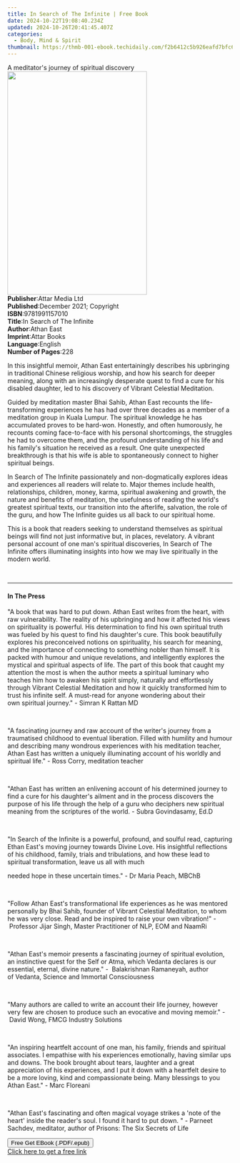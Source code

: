 ```yaml
---
title: In Search of The Infinite | Free Book
date: 2024-10-22T19:08:40.234Z
updated: 2024-10-26T20:41:45.407Z
categories:
  - Body, Mind & Spirit
thumbnail: https://thmb-001-ebook.techidaily.com/f2b6412c5b926eafd7bfc6253d003c2d35a65685311c13bf6e85418d799d678f.jpg
---
```

<main id="book-container">
  <div class="flex flex-col">
    <div class="book-brief flex-1 py-6 px-4 sm:p-6 md:py-10 md:px-8">
      <!-- brief-->
      <div class="book-brief-main">
        A meditator's journey of spiritual discovery
      </div>
    </div>
    <div
      class="book-meta-info flex-1 grid gap-4 col-start-1 col-end-3 row-start-1 sm:mb-6 sm:grid-cols-4 lg:gap-6 lg:col-start-2 lg:row-end-6 lg:row-span-6 lg:mb-0"
    >
      <div
        class="book-meta-info-left place-content-center mt-4 p-4 text-sm leading-6 col-start-2 col-span-2 dark:text-slate-400"
      >
        <img
          class="w-full h-500 object-cover rounded-lg sm:h-255 sm:col-span-2 lg:col-span-full"
          src="https://img-001-ebook.techidaily.com/a6576c27ba3fef0ab90018bb0370ecb5814db91d152fcdacf1372743722375cc.jpg"
          alt=""
          width="312"
          height="500"
        />
      </div>
      <div
        class="book-meta-info-right mt-2 col-start-1 row-start-2 col-span-3 self-center"
      >
        <!-- meta data  -->
        <div class="flex flex-col px-4 md:px-8">
          <div class="flex-1">
            <strong>Publisher</strong>:<span class="px-2">Attar Media Ltd</span>
          </div>
          <div class="flex-1">
            <strong>Published</strong>:<span class="px-2"
              >December 2021; Copyright</span
            >
          </div>
          <div class="flex-1">
            <strong>ISBN</strong>:<span class="px-2">9781991157010</span>
          </div>
          <div class="flex-1">
            <strong>Title</strong>:<span class="px-2"
              >In Search of The Infinite</span
            >
          </div>
          <div class="flex-1">
            <strong>Author</strong>:<span class="px-2">Athan East</span>
          </div>
          <div class="flex-1">
            <strong>Imprint</strong>:<span class="px-2">Attar Books</span>
          </div>
          <div class="flex-1">
            <strong>Language</strong>:<span class="px-2">English</span>
          </div>
          <div class="flex-1">
            <strong>Number of Pages</strong>:<span class="px-2">228</span>
          </div>
        </div>
      </div>
    </div>
    <div class="book-description flex-1 py-6 px-4 sm:p-6 md:py-10 md:px-8">
      <div class="book-description-main">
        <div accordion-content="" id="description">
          <p>
            In this insightful memoir, Athan East entertainingly describes his
            upbringing in traditional Chinese religious worship, and how his
            search for deeper meaning, along with an increasingly desperate
            quest to find a cure for his disabled daughter, led to his discovery
            of&nbsp;Vibrant Celestial Meditation.&nbsp;
          </p>
          <p>
            Guided by meditation master Bhai Sahib, Athan East recounts the
            life-transforming experiences he has had over three decades as a
            member of a meditation group in Kuala Lumpur. The spiritual
            knowledge he has accumulated proves to be hard-won. Honestly, and
            often humorously, he recounts coming face-to-face with his personal
            shortcomings, the struggles he had to overcome them,&nbsp;and the
            profound understanding of his life and his family's situation he
            received as a result. One quite unexpected breakthrough is that his
            wife is able to spontaneously connect to higher spiritual beings.
          </p>
          <p>
            In Search of The Infinite passionately and non-dogmatically explores
            ideas and experiences all readers will relate to. Major themes
            include health, relationships, children, money, karma, spiritual
            awakening and growth, the nature and benefits of meditation, the
            usefulness of reading the world's greatest spiritual texts, our
            transition into the afterlife, salvation, the role of the guru, and
            how The Infinite guides us all back to our spiritual home.
          </p>
          <p>
            This is a book that readers seeking to understand themselves as
            spiritual beings will find not just informative but, in places,
            revelatory. A vibrant personal account of one man's spiritual
            discoveries, In Search of The Infinite offers illuminating insights
            into how we may live spiritually in the modern world.
          </p>
          <p><br /></p>
        </div>
        <div class="accordion-fader"></div>
      </div>
    </div>
    <div class="book-excerpts flex-1 py-6 px-4 sm:p-6 md:py-10 md:px-8">
      <!-- excerpts-->
      <div class="book-excerpts-main">
        <hr />
        <h4 class="placeholder placeholder-heading">
          <span>In The Press</span>
        </h4>
        <p></p>
        <p>
          "A book that was hard to put down. Athan East writes from the heart,
          with raw vulnerability. The reality of his upbringing and how it
          affected his views on spirituality is powerful. His determination to
          find his own spiritual truth was fueled by his quest to find his
          daughter's cure. This book beautifully explores his preconceived
          notions on spirituality, his search for meaning, and the importance of
          connecting to something nobler than himself. It is packed with humour
          and unique revelations, and intelligently explores the mystical and
          spiritual aspects of life. The part of this book that caught my
          attention the most is when the author meets a spiritual luminary who
          teaches him how to awaken his spirit simply, naturally and
          effortlessly through Vibrant Celestial Meditation and how it quickly
          transformed him to trust his infinite self. A must-read for anyone
          wondering about their own&nbsp;spiritual journey."&nbsp;-&nbsp;Simran
          K Rattan MD
        </p>
        <p><br /></p>
        <p>
          "A fascinating journey and raw account of the writer's journey from a
          traumatised childhood&nbsp;to eventual liberation. Filled with
          humility and humour and describing many wondrous experiences with his
          meditation teacher, Athan East has written a uniquely illuminating
          account of his worldly and spiritual life." - Ross Corry, meditation
          teacher
        </p>
        <p><br /></p>
        <p>
          "Athan East has written an enlivening account of his determined
          journey to find a cure for his daughter's ailment and in the process
          discovers the purpose of his life through the help of a guru who
          deciphers new spiritual meaning from the scriptures of the world. -
          Subra Govindasamy, Ed.D
        </p>
        <p><br /></p>
        <p>
          "In Search of the Infinite&nbsp;is a powerful, profound, and soulful
          read, capturing Ethan East's moving journey towards Divine Love. His
          insightful reflections of his childhood, family, trials and
          tribulations,&nbsp;and how these lead to spiritual transformation,
          leave us all with much&nbsp;
        </p>
        <p>
          needed hope in these uncertain times."&nbsp;-&nbsp;Dr Maria Peach,
          MBChB
        </p>
        <p><br /></p>
        <p>
          "Follow Athan East's transformational life experiences as he was
          mentored personally by Bhai Sahib, founder&nbsp;of Vibrant Celestial
          Meditation, to whom he was very close. Read and be inspired to raise
          your own vibration!"&nbsp;-&nbsp;Professor Jijar Singh, Master
          Practitioner of NLP, EOM and NaamRi
        </p>
        <p><br /></p>
        <p>
          "Athan East's memoir presents a fascinating journey of
          spiritual&nbsp;evolution, an instinctive quest for the Self or Atma,
          which Vedanta&nbsp;declares is our essential, eternal, divine
          nature."&nbsp;-&nbsp;&nbsp;Balakrishnan Ramaneyah, author
          of&nbsp;Vedanta, Science and Immortal Consciousness
        </p>
        <p><br /></p>
        <p>
          "Many authors are called to write an account their life journey,
          however very few are chosen to produce such an evocative and moving
          memoir."&nbsp;-&nbsp;David Wong, FMCG Industry Solutions
        </p>
        <p><br /></p>
        <p>
          "An inspiring heartfelt account of one man, his family, friends and
          spiritual associates. I empathise with his experiences emotionally,
          having similar ups and downs. The book brought about tears, laughter
          and a great appreciation of his experiences, and I put it down with a
          heartfelt desire to be a more loving, kind and compassionate being.
          Many blessings to you Athan East."&nbsp;-&nbsp;Marc Floreani
        </p>
        <p><br /></p>
        <p>
          "Athan East's fascinating and often magical voyage strikes a 'note of
          the heart' inside the reader's soul. I found it hard to put down. " -
          Parneet Sachdev, meditator, author of&nbsp;Prisons: The Six Secrets of
          Life
        </p>
        <p></p>
      </div>
    </div>
    <div
      class="book-about-author flex-1 py-6 px-4 sm:p-6 md:py-10 md:px-8"
    ></div>
    <div class="book-free-get flex-1 py-6 px-4 sm:p-6 md:py-10 md:px-8">
      <button
        id="btn-free-get"
        class="bg-blue-500 hover:bg-blue-700 text-white font-bold py-2 px-4 rounded"
      >
        Free Get EBook (.PDF/.epub)
      </button>
      <div id="countdown-display" class="px-2 text-lg mt-2"></div>
      <a
        id="free-link"
        class="hidden bg-blue-500 hover:bg-blue-700 text-white font-bold py-2 px-4 rounded"
        href="https://www.ebooks.com/en-us/book/210423819/in-search-of-the-infinite/athan-east/"
        target="_blank"
        >Click here to get a free link</a
      >
    </div>
    <script>
      let countdownTime = 0;
      let countdownInterval = null;
      document
        .getElementById('btn-free-get')
        .addEventListener('click', startCountdown);
      function startCountdown() {
        countdownTime = new Date().getTime() + 60000 * 3;
        countdownInterval = setInterval(updateCountdown, 1000);
        document.getElementById('btn-free-get').disabled = true;
        document
          .getElementById('btn-free-get')
          .classList.add('bg-gray-500', 'cursor-not-allowed');
      }
      function updateCountdown() {
        let currentTime = new Date().getTime();
        let timeLeft = countdownTime - currentTime;
        let secondsLeft = Math.floor(timeLeft / 1000);
        document.getElementById('countdown-display').innerHTML =
          `Remaining time: ${secondsLeft} seconds.`;
        if (secondsLeft <= 0) {
          clearInterval(countdownInterval);
          document.getElementById('btn-free-get').classList.add('hidden');
          document.getElementById('free-link').classList.remove('hidden');
          document.getElementById('countdown-display').innerHTML = '';
        }
      }
    </script>
  </div>
</main>

<ins class="adsbygoogle"
      style="display:block"
      data-ad-client="ca-pub-7571918770474297"
      data-ad-slot="8358498916"
      data-ad-format="auto"
      data-full-width-responsive="true"></ins>
    